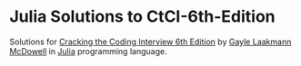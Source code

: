 # Julia Solutions to CtCI-6th-Edition
Solutions for [Cracking the Coding Interview 6th Edition](http://www.amazon.com/Cracking-Coding-Interview-6th-Edition/dp/0984782850) by [Gayle Laakmann McDowell](http://www.gayle.com/) in [Julia](http://julialang.org/) programming language.
